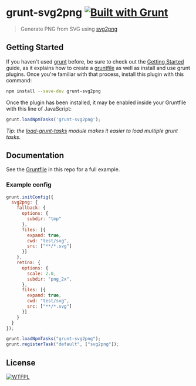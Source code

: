 # grunt-svg2png [![Built with Grunt](https://cdn.gruntjs.com/builtwith.png)](http://gruntjs.com/)

> Generate PNG from SVG using [svg2png](https://github.com/domenic/svg2png)


## Getting Started

If you haven't used [grunt][] before, be sure to check out the [Getting Started][] guide, as it explains how to create a [gruntfile][Getting Started] as well as install and use grunt plugins. Once you're familiar with that process, install this plugin with this command:

```sh
npm install --save-dev grunt-svg2png
```

Once the plugin has been installed, it may be enabled inside your Gruntfile with this line of JavaScript:

```js
grunt.loadNpmTasks('grunt-svg2png');
```

*Tip: the [load-grunt-tasks](https://github.com/sindresorhus/load-grunt-tasks) module makes it easier to load multiple grunt tasks.*

[grunt]: http://gruntjs.com
[Getting Started]: https://github.com/gruntjs/grunt/wiki/Getting-started


## Documentation

See the [Gruntfile](Gruntfile.js) in this repo for a full example.


### Example config

```js
grunt.initConfig({
  svg2png: {
    fallback: {
      options: {
        subdir: "tmp"
      },
      files: [{
        expand: true,
        cwd: "test/svg",
        src: ["**/*.svg"]
      }]
    },
    retina: {
      options: {
        scale: 2.0,
        subdir: "png_2x",
      },
      files: [{
        expand: true,
        cwd: "test/svg",
        src: ["**/*.svg"]
      }]
    }
  }
});

grunt.loadNpmTasks("grunt-svg2png");
grunt.registerTask("default", ["svg2png"]);
```

## License

[![WTFPL](http://www.wtfpl.net/wp-content/uploads/2012/12/wtfpl-badge-2.png)](http://www.wtfpl.net)


